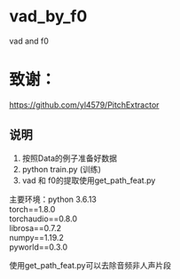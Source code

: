 # vad_by_f0
vad and f0

# 致谢：
https://github.com/yl4579/PitchExtractor

## 说明
1. 按照Data的例子准备好数据
2. python train.py (训练)
3. vad 和 f0的提取使用get_path_feat.py

主要环境：python 3.6.13  
torch==1.8.0   
torchaudio==0.8.0  
librosa==0.7.2  
numpy==1.19.2  
pyworld==0.3.0

使用get_path_feat.py可以去除音频非人声片段